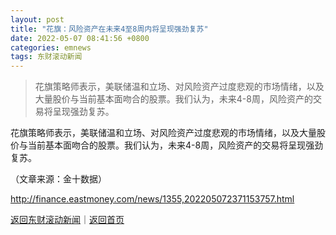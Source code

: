 ```yaml
---
layout: post
title: "花旗：风险资产在未来4至8周内将呈现强劲复苏"
date: 2022-05-07 08:41:56 +0800
categories: emnews
tags: 东财滚动新闻
---
```

> 花旗策略师表示，美联储温和立场、对风险资产过度悲观的市场情绪，以及大量股价与当前基本面吻合的股票。我们认为，未来4-8周，风险资产的交易将呈现强劲复苏。

<p>花旗策略师表示，美联储温和立场、对风险资产过度悲观的市场情绪，以及大量股价与当前基本面吻合的股票。我们认为，未来4-8周，风险资产的交易将呈现强劲复苏。</p><p class="em_media">（文章来源：金十数据）</p>

<http://finance.eastmoney.com/news/1355,202205072371153757.html>

[返回东财滚动新闻](//finews.withounder.com/emnews/)｜[返回首页](//finews.withounder.com/)